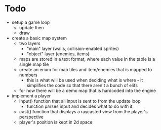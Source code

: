 # Todo
- setup a game loop
    - update then
    - draw
- create a basic map system
    - two layers
        - "main" layer (walls, collision-enabled sprites)
        - "object" layer (enemies, items)
    - maps are stored in a text format, where each value in the table is 
      a single map tile
    - create an enum for map tiles and item/enemies that is mapped to numbers
        - this is what will be used when deciding what is where - it
          simplifies the code so that there aren't a bunch of elifs
    - for now there will be a demo map that is hardcoded into the engine
- implement a player
    - input() function that all input is sent to from the update loop
        - function parses input and decides what to do with it
    - cast() function that displays a raycasted view from the player's 
      perspective
    - player's position is kept in 2d space
